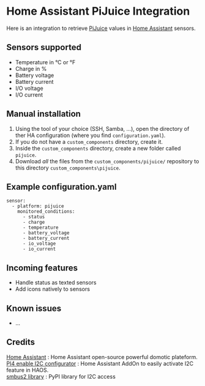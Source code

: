 # Home Assistant PiJuice Integration

Here is an integration to retrieve [PiJuice](https://github.com/PiSupply/PiJuice) values in [Home Assistant](https://home-assistant.io) sensors.

## Sensors supported
* Temperature in °C or °F
* Charge in %
* Battery voltage
* Battery current
* I/O voltage
* I/O current

## Manual installation

1. Using the tool of your choice (SSH, Samba, ...), open the directory of ther HA configuration (where you find `configuration.yaml`).
2. If you do not have a `custom_components` directory, create it.
3. Inside the `custom_components` directory, create a new folder called `pijuice`.
4. Download _all_ the files from the `custom_components/pijuice/` repository to this directory `custom_components\pijuice`.

## Example configuration.yaml

```
sensor:
  - platform: pijuice
    monitored_conditions:
      - status
      - charge
      - temperature
      - battery_voltage
      - battery_current
      - io_voltage
      - io_current
```

## Incoming features
* Handle status as texted sensors
* Add icons natively to sensors

## Known issues
* ...


## Credits
[Home Assistant](https://github.com/home-assistant) : Home Assistant open-source powerful domotic plateform.<br>
[PI4 enable I2C configurator](https://github.com/adamoutler/HassOSConfigurator) : Home Assistant AddOn to easily activate I2C feature in HAOS.<br>
[smbus2 library](https://pypi.org/project/smbus2) : PyPI library for I2C access
